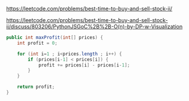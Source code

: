 https://leetcode.com/problems/best-time-to-buy-and-sell-stock-ii/

https://leetcode.com/problems/best-time-to-buy-and-sell-stock-ii/discuss/803206/PythonJSGoC%2B%2B-O(n)-by-DP-w-Visualization

```java
public int maxProfit(int[] prices) {
    int profit = 0;

    for (int i=1 ; i<prices.length ; i++) {
        if (prices[i-1] < prices[i]) {
            profit += prices[i] - prices[i-1];
        }
    }

    return profit;
}
```
